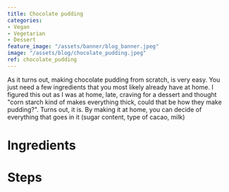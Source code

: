 ```yaml
---
title: Chocolate pudding
categories:
- Vegan
- Vegetarian
- Dessert
feature_image: "/assets/banner/blog_banner.jpeg"
image: "/assets/blog/chocolate_pudding.jpeg"
ref: chocolate_pudding
---
```


As it turns out, making chocolate pudding from scratch, is very easy. You just need a few ingredients that you most likely already have at home. I figured this out as I was at home, late, craving for a dessert and thought "corn starch kind of makes everything thick, could that be how they make pudding?". Turns out, it is. By making it at home, you can decide of everything that goes in it (sugar content, type of cacao, milk)

<!-- more -->

# Ingredients

# Steps
